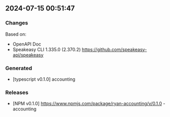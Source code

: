 

## 2024-07-15 00:51:47
### Changes
Based on:
- OpenAPI Doc  
- Speakeasy CLI 1.335.0 (2.370.2) https://github.com/speakeasy-api/speakeasy
### Generated
- [typescript v0.1.0] accounting
### Releases
- [NPM v0.1.0] https://www.npmjs.com/package/ryan-accounting/v/0.1.0 - accounting